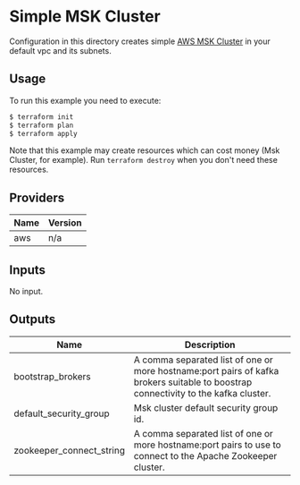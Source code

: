 # Simple MSK Cluster

Configuration in this directory creates simple [AWS MSK Cluster](https://aws.amazon.com/es/msk/)
in your default vpc and its subnets.

## Usage

To run this example you need to execute:

```bash
$ terraform init
$ terraform plan
$ terraform apply
```

Note that this example may create resources which can cost money (Msk Cluster, for example). Run `terraform destroy` when you don't need these resources.

<!-- BEGINNING OF PRE-COMMIT-TERRAFORM DOCS HOOK -->
## Providers

| Name | Version |
|------|---------|
| aws | n/a |

## Inputs

No input.

## Outputs

| Name | Description |
|------|-------------|
| bootstrap\_brokers | A comma separated list of one or more hostname:port pairs of kafka brokers suitable to boostrap connectivity to the kafka cluster. |
| default\_security\_group | Msk cluster default security group id. |
| zookeeper\_connect\_string | A comma separated list of one or more hostname:port pairs to use to connect to the Apache Zookeeper cluster. |

<!-- END OF PRE-COMMIT-TERRAFORM DOCS HOOK -->
